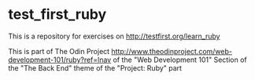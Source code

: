 # test_first_ruby
This is a repository for exercises on http://testfirst.org/learn_ruby

This is part of The Odin Project http://www.theodinproject.com/web-development-101/ruby?ref=lnav of the "Web Development 101" Section of the "The Back End" theme of the "Project: Ruby" part
